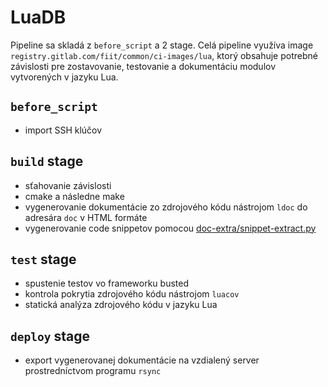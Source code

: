 # LuaDB

Pipeline sa skladá z `before_script` a 2 stage. Celá pipeline využíva image
`registry.gitlab.com/fiit/common/ci-images/lua`, ktorý obsahuje potrebné
závislosti pre zostavovanie, testovanie a dokumentáciu modulov vytvorených v jazyku Lua.

## `before_script`
 - import SSH klúčov

## `build` stage
 - sťahovanie závislosti
 - cmake a následne make
 - vygenerovanie dokumentácie zo zdrojového kódu nástrojom `ldoc` do adresára `doc` v HTML formáte
 - vygenerovanie code snippetov pomocou [doc-extra/snippet-extract.py](../gitlab_images/doc_extra.md)

## `test` stage
 - spustenie testov vo frameworku busted
 - kontrola pokrytia zdrojového kódu nástrojom `luacov`
 - statická analýza zdrojového kódu v jazyku Lua

## `deploy` stage
 - export vygenerovanej dokumentácie na vzdialený server prostredníctvom programu `rsync`
